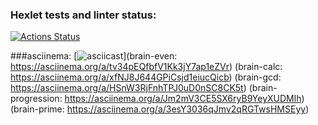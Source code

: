 ### Hexlet tests and linter status:
[![Actions Status](https://github.com/Mihunchik1/fullstack-javascript-project-44/actions/workflows/hexlet-check.yml/badge.svg)](https://github.com/Mihunchik1/fullstack-javascript-project-44/actions)

###asciinema:
[![asciicast](https://asciinema.org/a/tv34pEQfbfV1Kk3jY7ap1eZVr.svg)](brain-even: https://asciinema.org/a/tv34pEQfbfV1Kk3jY7ap1eZVr) (brain-calc: https://asciinema.org/a/xfNJ8J644GPiCsjd1eiucQicb) (brain-gcd: https://asciinema.org/a/HSnW3RjFnhTPJ0uD0nSC8CK5t) (brain-progression: https://asciinema.org/a/Jm2mV3CE5SX6ryB9YeyXUDMlh) (brain-prime: https://asciinema.org/a/3esY3036qJmv2qRGTwsHMSEyy)

